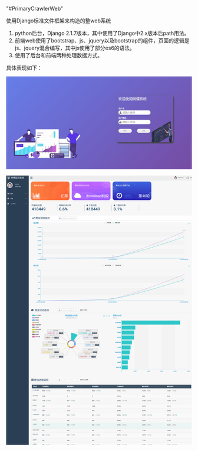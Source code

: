 "#PrimaryCrawlerWeb"
 
使用Django标准文件框架来构造的整web系统
1. python后台，Django 2.1.7版本，其中使用了Django中2.x版本后path用法。
2. 前端web使用了bootstrap、js、jquery以及bootstrap的组件，页面的逻辑是js、jquery混合编写，其中js使用了部分es6的语法。
3. 使用了后台和前端两种处理数据方式。

具体表现如下：

 ![image](https://github.com/madpudding/Images/blob/master/login.jpg)
 
 ![image](https://github.com/madpudding/Images/blob/master/%E9%A6%96%E9%A1%B5.png)
